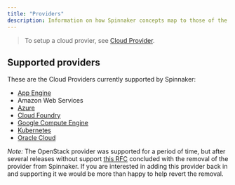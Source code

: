 ```yaml
---
title: "Providers"
description: Information on how Spinnaker concepts map to those of the Cloud Provider, as well as how the various Spinnaker operations are performed at the Cloud Provider level.
---
```


> To setup a cloud provier, see [Cloud Provider](/setup/providers/).

## Supported providers

These are the Cloud Providers currently supported by Spinnaker:

* [App Engine](/reference/providers/appengine/)
* Amazon Web Services
* [Azure](/reference/providers/azure/)
* [Cloud Foundry](/reference/providers/cf)
* [Google Compute Engine](/reference/providers/gce/)
* [Kubernetes](/reference/providers/kubernetes-v2)
* [Oracle Cloud](/reference/providers/oracle/)

*Note:* The OpenStack provider was supported for a period of time, but after several releases without support [this RFC](https://github.com/spinnaker/spinnaker/issues/4316) concluded with the removal of the provider from Spinnaker. If you are interested in adding this provider back in and supporting it we would be more than happy to help revert the removal.
